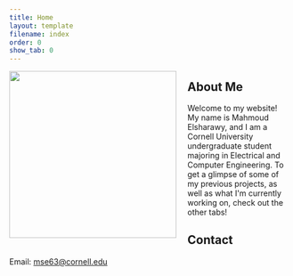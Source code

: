 ```yaml
---
title: Home
layout: template
filename: index
order: 0
show_tab: 0
--- 
```


<img src = "Mahmoud.jpg" style="width:300px;float:left;margin-right:20px">

## About Me

Welcome to my website! My name is Mahmoud Elsharawy, and I am a Cornell University undergraduate student majoring in Electrical and Computer Engineering. To get a glimpse of some of my previous projects, as well as what I'm currently working on, check out the other tabs!

## Contact
Email: mse63@cornell.edu
